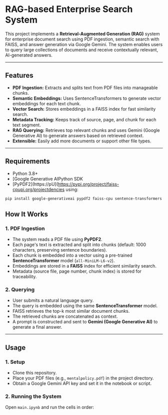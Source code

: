 # RAG-based Enterprise Search System

This project implements a **Retrieval-Augmented Generation (RAG)** system for enterprise document search using PDF ingestion, semantic search with FAISS, and answer generation via Google Gemini. The system enables users to query large collections of documents and receive contextually relevant, AI-generated answers.

---

## Features

- **PDF Ingestion:** Extracts and splits text from PDF files into manageable chunks.
- **Semantic Embeddings:** Uses SentenceTransformers to generate vector embeddings for each text chunk.
- **Vector Search:** Stores embeddings in a FAISS index for fast similarity search.
- **Metadata Tracking:** Keeps track of source, page, and chunk for each text segment.
- **RAG Querying:** Retrieves top relevant chunks and uses Gemini (Google Generative AI) to generate answers based on retrieved context.
- **Extensible:** Easily add more documents or support other file types.

---

## Requirements
- Python 3.8+
- [Google Generative AIPython SDK
- [PyPDF2](https://pU](https://pypi.org/project/faiss-cpupi.org/projectdencies using:

```bash
pip install google-generativeai pypdf2 faiss-cpu sentence-transformers numpy
```
## How It Works

### 1. PDF Ingestion

- The system reads a PDF file using **PyPDF2**.
- Each page's text is extracted and split into chunks (default: 1000 characters, preserving sentence boundaries).
- Each chunk is embedded into a vector using a pre-trained **SentenceTransformer** model (`all-MiniLM-L6-v2`).
- Embeddings are stored in a **FAISS** index for efficient similarity search.
- Metadata (source file, page number, chunk index) is stored for traceability.

### 2. Querying

- User submits a natural language query.
- The query is embedded using the same **SentenceTransformer** model.
- FAISS retrieves the top-k most similar document chunks.
- The retrieved chunks are concatenated as context.
- A prompt is constructed and sent to **Gemini (Google Generative AI)** to generate a final answer.

---

## Usage

### 1. Setup
- Clone this repository.
- Place your PDF files (e.g., `mentalpolicy.pdf`) in the project directory.
- Obtain a Google Gemini API key and set it in the notebook or script.

### 2. Running the System

Open `main.ipynb` and run the cells in order:





